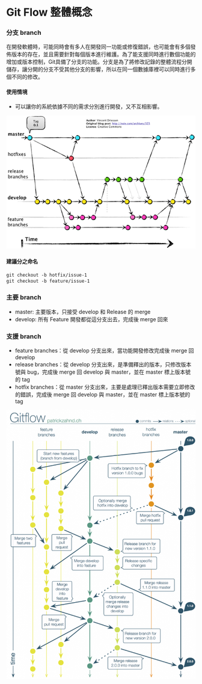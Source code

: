 # Git Flow 整體概念

### 分支 branch

在開發軟體時，可能同時會有多人在開發同一功能或修復錯誤，也可能會有多個發佈版本的存在，並且需要針對每個版本進行維護。為了能支援同時進行數個功能的增加或版本控制，Git具備了分支的功能。分支是為了將修改記錄的整體流程分開儲存，讓分開的分支不受其他分支的影響，所以在同一個數據庫裡可以同時進行多個不同的修改。

#### 使用情境

* 可以讓你的系統依據不同的需求分別進行開發，又不互相影響。

![](assets/gitflow.png)

#### 建議分之命名

```
git checkout -b hotfix/issue-1
git checkout -b feature/issue-1
```
### 主要 branch

* master: 主要版本，只接受 develop 和 Release 的 merge
* develop: 所有 Feature 開發都從這分支出去，完成後 merge 回來

### 支援 branch

* feature branches：從 develop 分支出來，當功能開發修改完成後 merge 回 develop
* release branches：從 develop 分支出來，是準備釋出的版本，只修改版本號與 bug，完成後 merge 回 develop 與 master，並在 master 標上版本號的 tag
* hotfix branches：從 master 分支出來，主要是處理已釋出版本需要立即修改的錯誤，完成後 merge 回 develop 與 master，並在 master 標上版本號的 tag

![Git Flow - the big picture](assets/gitflow-720x1024.png)